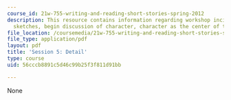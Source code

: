 ```yaml
---
course_id: 21w-755-writing-and-reading-short-stories-spring-2012
description: This resource contains information regarding workshop incident/emotion
  sketches, begin discussion of character, character as the center of the story.
file_location: /coursemedia/21w-755-writing-and-reading-short-stories-spring-2012/56cccb8891c5d46c99b25f3f811d91bb_MIT21W_755S12_ses5.pdf
file_type: application/pdf
layout: pdf
title: 'Session 5: Detail'
type: course
uid: 56cccb8891c5d46c99b25f3f811d91bb

---
```

None